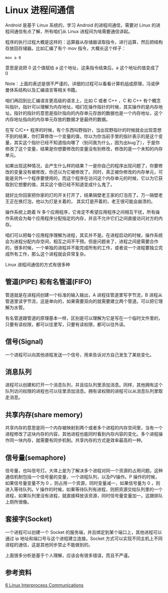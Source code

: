 # Linux 进程间通信

Android 是基于 Linux 系统的，学习 Android 的进程间通信，需要对 Linux 的进程间通信有点了解，所有咱们从 Linux 进程间为啥需要通信讲起。


程序的执行过程大概是这样的：运算器从存储器读取指令，进行运算，然后把结构存放回存储器。比如汇编了有个 mov 指令，大概长这个样子：

    mov a 0

意思是说把 0 这个值赋给 a 这个地址，这条指令结束后，a 这个地址的值变成了 0 

Note：上面的表述是很不严谨的，详细的过程可以看看计算机组成原理，冯诺伊曼体系结构以及汇编语言等相关书籍。

咱们再回到比汇编语言更高级的语言上，比如 C 或者 C++ ，C 和 C++ 有个概念叫指针。指针可以理解为内存地址，咱们在操作指针的时候，其实操作的是内存地址。指针的指针的意思是指针指向的内存单元存放的数据也是一个内存地址，这个内存地址指向的内存单元存放的数据才是最终的数据。

在写 C/C++ 程序的时候，有个东西叫野指针，当出现野指针的时候就会出现意想不到的结果，你打算修改一个变量的值，你以为你当前手里的指针表示的是这个变量，其实这个指针已经不知道指向哪了（别问我为什么，因为出bug了），于是你修改了这个变量，结果是你想要修改的变量没有别修改，修改的是一个未知的内存单元。

如果出现这种情况，会产生什么样的结果？一是你自己的程序出现问题了，你要修改的变量没有被修改，你还以为它被修改了。同时，真正被你修改的内存单元，可能是另外一个程序要使用的，而这个程序在访问这个内存单元的时候，它以为它获取到它想要的值，其实这个值已经不知道变成什么鬼了。

就好比你回家把你家的灯的开关打开了，结果隔壁老王家的灯泡亮了。万一隔壁老王正在换灯泡，他以为灯是关着的， 其实灯是开着的，老王很可能会崩溃的。

操作系统上跑着 N 多个应用程序，它肯定不希望应用程序之间相互干扰，所有操作系统会为每个应用程序分配指定的内存，并且不允许它们之间直接访问对方的内存。

咱们可以把每个应用程序理解为进程，其实并不是。在进程启动的时候，操作系统会为进程分配内存空间，相互之间不干预。但是问题来了，进程之间是需要合作的，很多时候，一个单独的进程并不能完成所有的工作，或者说一个进程要独立完成所有工作，那么这个进程就会异常复杂。

Linux 进程间通信的方式有很多种

## 管道(PIPE) 和有名管道(FIFO)

管道就是在进程间创建一个标准的输入输出，A 进程往管道里写字节流，B 进程从管道里读字节流，这是单向的，如果需要双向的就需要建立两个管道。可以把它理解为水管。

有名管道跟管道的原理基本一样，区别是可以理解为它是写在一个临时文件里的，只要有读权限，都可以往里写，只要有读权限，都可以往外读。

## 信号(Signal)

一个进程可以向其他进程发送一个信号，用来告诉对方自己发生了某些变化。

## 消息队列

进程可以创建和打开一个消息队列，并且往队列里添加消息。同样，其他拥有这个队列访问权限的进程也可以往里添加消息。拥有读权限的进程可以从消息队列里取走消息。

## 共享内存(share memory)

共享内存的意思是同一个内存被映射到两个或者多个进程的内存空间里，当有一个进程修改了这块内存的内容，其他进程也能同时看到内存内容的变化。多个进程操作同一块内存，就需要有同步机制。共享内存的方式是效率最高的一种。

## 信号量(semaphore)

信号量，也叫信号灯。大体上是为了解决多个进程对同一个资源的占用问题。这种通信机制包括一个信号量的变量，一个进程队列，以及PV操作。P 操作的时候，如果信号量变量不为 0 ，则占用一个资源，同时变量减一，如果信号量为 0 ，则进入等待队列。V 操作的时候，如果等待队列有进程，则把资源交给队列里的一个进程，如果队列里没有进程，就直接释放该资源，同时信号量变量加一。这跟排队上厕所很像。

## 套接字(Socket)

一个进程可以创建一个 Socket 的服务端，并且绑定到某个端口上，其他进程可以通过 ip 地址和端口号与这个进程建立连接。Socket 方式可以实现不同主机上不同进程的通信，这是其他同步禁止不能做到的。

上面很多分析是基于个人理解，应该会有很多错误，而且不严谨。

## 参考资料

[6 Linux Interprocess Communications](http://www.tldp.org/LDP/lpg/node7.html)